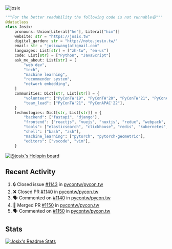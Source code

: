 ![josix](https://komarev.com/ghpvc/?username=josix)
```python
"""For the better readability the following code is not runnable😆"""
@dataclass
class Josix:
    pronouns: Union[Literal["he"], Literal["him"]]
    website: str = "https://josix.tw"
    digital_garden: str = "http://note.josix.tw/"
    email: str = "josixwang(at)gmail.com"
    languages: List[str] = ["zh-tw", "en-us"]
    code: List[str] = ["Python", "JavaScript"]
    ask_me_about: List[str] = [
        "web dev",
        "tech",
        "machine learning",
        "recommender system",
        "network embedding",
    ]
    communities: Dict[str, List[str]] = {
        "volunteer": ["PyConTW'19", "PyConTW'20", "PyConTW'21", "PyConAPAC'22"],
        "team_lead": ["PyConTW'21", "PyConAPAC'22"],
    }
    technologies: Dict[str, List[str]] = {
        "backend": ["fastapi", "django"],
        "frontend": ["reactjs", "vuejs", "nuxtjs", "redux", "webpack", "tailwindcss"],
        "tools": ["elasticsearch", "clickhouse", "redis", "kubernetes", "docker"],
        "shell": ["bash", "zsh"],
        "machine_learning": ["pytorch", "pytorch-geometric"],
        "editors": ["vscode", "vim"],
    }
```
[![@josix's Holopin board](https://holopin.io/api/user/board?user=josix)](https://holopin.io/@josix)

## Recent Activity
<!--START_SECTION:activity-->
1. 🔒 Closed issue [#1143](https://github.com/pycontw/pycon.tw/issues/1143) in [pycontw/pycon.tw](https://github.com/pycontw/pycon.tw)
2. ❌ Closed PR [#1140](https://github.com/pycontw/pycon.tw/pull/1140) in [pycontw/pycon.tw](https://github.com/pycontw/pycon.tw)
3. 🗣 Commented on [#1140](https://github.com/pycontw/pycon.tw/pull/1140#issuecomment-1751902425) in [pycontw/pycon.tw](https://github.com/pycontw/pycon.tw)
4. 🎉 Merged PR [#1150](https://github.com/pycontw/pycon.tw/pull/1150) in [pycontw/pycon.tw](https://github.com/pycontw/pycon.tw)
5. 🗣 Commented on [#1150](https://github.com/pycontw/pycon.tw/pull/1150#issuecomment-1741731487) in [pycontw/pycon.tw](https://github.com/pycontw/pycon.tw)
<!--END_SECTION:activity-->



## Stats
[![Josix's Readme Stats](https://github-readme-stats.vercel.app/api?username=josix&show_icons=true&theme=default&count_private=true&card_width=400)](https://github.com/anuraghazra/github-readme-stats)
